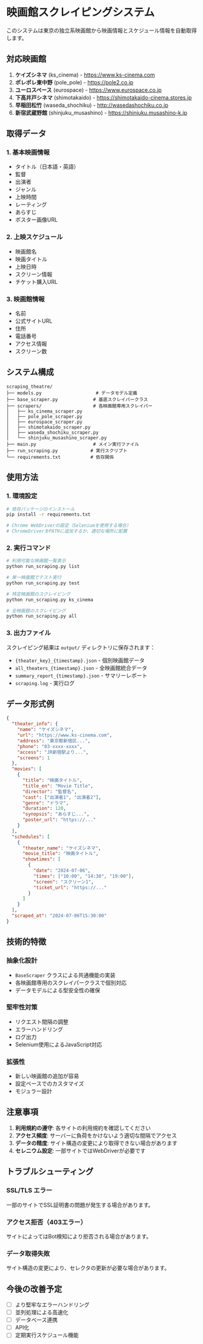 # 映画館スクレイピングシステム

このシステムは東京の独立系映画館から映画情報とスケジュール情報を自動取得します。

## 対応映画館

1. **ケイズシネマ** (ks_cinema) - https://www.ks-cinema.com
2. **ポレポレ東中野** (pole_pole) - https://pole2.co.jp  
3. **ユーロスペース** (eurospace) - https://www.eurospace.co.jp
4. **下高井戸シネマ** (shimotakaido) - https://shimotakaido-cinema.stores.jp
5. **早稲田松竹** (waseda_shochiku) - http://wasedashochiku.co.jp
6. **新宿武蔵野館** (shinjuku_musashino) - https://shinjuku.musashino-k.jp

## 取得データ

### 1. 基本映画情報
- タイトル（日本語・英語）
- 監督
- 出演者
- ジャンル
- 上映時間
- レーティング
- あらすじ
- ポスター画像URL

### 2. 上映スケジュール
- 映画館名
- 映画タイトル
- 上映日時
- スクリーン情報
- チケット購入URL

### 3. 映画館情報
- 名前
- 公式サイトURL
- 住所
- 電話番号
- アクセス情報
- スクリーン数

## システム構成

```
scraping_theatre/
├── models.py                    # データモデル定義
├── base_scraper.py             # 基底スクレイパークラス
├── scrapers/                   # 各映画館専用スクレイパー
│   ├── ks_cinema_scraper.py
│   ├── pole_pole_scraper.py
│   ├── eurospace_scraper.py
│   ├── shimotakaido_scraper.py
│   ├── waseda_shochiku_scraper.py
│   └── shinjuku_musashino_scraper.py
├── main.py                     # メイン実行ファイル
├── run_scraping.py            # 実行スクリプト
└── requirements.txt           # 依存関係
```

## 使用方法

### 1. 環境設定

```bash
# 依存パッケージのインストール
pip install -r requirements.txt

# Chrome WebDriverの設定（Seleniumを使用する場合）
# ChromeDriverをPATHに追加するか、適切な場所に配置
```

### 2. 実行コマンド

```bash
# 利用可能な映画館一覧表示
python run_scraping.py list

# 単一映画館でテスト実行
python run_scraping.py test

# 特定映画館のスクレイピング
python run_scraping.py ks_cinema

# 全映画館のスクレイピング
python run_scraping.py all
```

### 3. 出力ファイル

スクレイピング結果は `output/` ディレクトリに保存されます：

- `{theater_key}_{timestamp}.json` - 個別映画館データ
- `all_theaters_{timestamp}.json` - 全映画館統合データ
- `summary_report_{timestamp}.json` - サマリーレポート
- `scraping.log` - 実行ログ

## データ形式例

```json
{
  "theater_info": {
    "name": "ケイズシネマ",
    "url": "https://www.ks-cinema.com",
    "address": "東京都新宿区...",
    "phone": "03-xxxx-xxxx",
    "access": "JR新宿駅より...",
    "screens": 1
  },
  "movies": [
    {
      "title": "映画タイトル",
      "title_en": "Movie Title",
      "director": "監督名",
      "cast": ["出演者1", "出演者2"],
      "genre": "ドラマ",
      "duration": 120,
      "synopsis": "あらすじ...",
      "poster_url": "https://..."
    }
  ],
  "schedules": [
    {
      "theater_name": "ケイズシネマ",
      "movie_title": "映画タイトル",
      "showtimes": [
        {
          "date": "2024-07-06",
          "times": ["10:00", "14:30", "19:00"],
          "screen": "スクリーン1",
          "ticket_url": "https://..."
        }
      ]
    }
  ],
  "scraped_at": "2024-07-06T15:30:00"
}
```

## 技術的特徴

### 抽象化設計
- `BaseScraper` クラスによる共通機能の実装
- 各映画館専用のスクレイパークラスで個別対応
- データモデルによる型安全性の確保

### 堅牢性対策
- リクエスト間隔の調整
- エラーハンドリング
- ログ出力
- Selenium使用によるJavaScript対応

### 拡張性
- 新しい映画館の追加が容易
- 設定ベースでのカスタマイズ
- モジュラー設計

## 注意事項

1. **利用規約の遵守**: 各サイトの利用規約を確認してください
2. **アクセス頻度**: サーバーに負荷をかけないよう適切な間隔でアクセス
3. **データの精度**: サイト構造の変更により取得できない場合があります
4. **セレニウム設定**: 一部サイトではWebDriverが必要です

## トラブルシューティング

### SSL/TLS エラー
一部のサイトでSSL証明書の問題が発生する場合があります。

### アクセス拒否（403エラー）
サイトによってはBot検知により拒否される場合があります。

### データ取得失敗
サイト構造の変更により、セレクタの更新が必要な場合があります。

## 今後の改善予定

- [ ] より堅牢なエラーハンドリング
- [ ] 並列処理による高速化
- [ ] データベース連携
- [ ] API化
- [ ] 定期実行スケジュール機能
